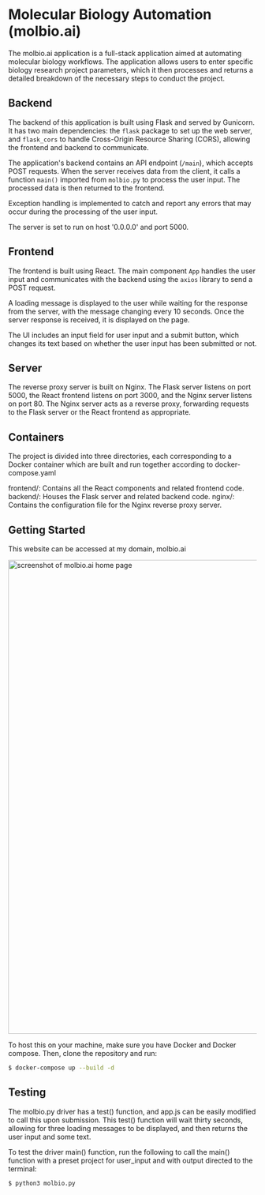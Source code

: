 # Molecular Biology Automation (molbio.ai)

The molbio.ai application is a full-stack application aimed at automating molecular biology workflows. The application allows users to enter specific biology research project parameters, which it then processes and returns a detailed breakdown of the necessary steps to conduct the project.

## Backend

The backend of this application is built using Flask and served by Gunicorn. It has two main dependencies: the `flask` package to set up the web server, and `flask_cors` to handle Cross-Origin Resource Sharing (CORS), allowing the frontend and backend to communicate.

The application's backend contains an API endpoint (`/main`), which accepts POST requests. When the server receives data from the client, it calls a function `main()` imported from `molbio.py` to process the user input. The processed data is then returned to the frontend.

Exception handling is implemented to catch and report any errors that may occur during the processing of the user input. 

The server is set to run on host '0.0.0.0' and port 5000.

## Frontend

The frontend is built using React. The main component `App` handles the user input and communicates with the backend using the `axios` library to send a POST request.

A loading message is displayed to the user while waiting for the response from the server, with the message changing every 10 seconds. Once the server response is received, it is displayed on the page.

The UI includes an input field for user input and a submit button, which changes its text based on whether the user input has been submitted or not.

## Server

The reverse proxy server is built on Nginx. The Flask server listens on port 5000, the React frontend listens on port 3000, and the Nginx server listens on port 80. The Nginx server acts as a reverse proxy, forwarding requests to the Flask server or the React frontend as appropriate.   

## Containers

The project is divided into three directories, each corresponding to a Docker container which are built and run together according to docker-compose.yaml 

frontend/: Contains all the React components and related frontend code.
backend/: Houses the Flask server and related backend code.
nginx/: Contains the configuration file for the Nginx reverse proxy server.

## Getting Started

This website can be accessed at my domain, molbio.ai

<img width="960" alt="screenshot of molbio.ai home page" src="https://github.com/hassaanQadir/molbio-ai/assets/86531769/f16f99d2-18d8-4b84-90f6-bbca76969328">

To host this on your machine, make sure you have Docker and Docker compose. Then, clone the repository and run:

```bash
$ docker-compose up --build -d
```

## Testing

The molbio.py driver has a test() function, and app.js can be easily modified to call this upon submission. This test() function will wait thirty seconds, allowing for three loading messages to be displayed, and then returns the user input and some text.

To test the driver main() function, run the following to call the main() function with a preset project for user_input and with output directed to the terminal:

```bash
$ python3 molbio.py
```
